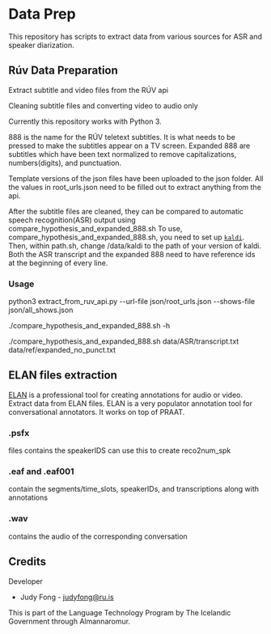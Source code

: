 # Data Prep

This repository has scripts to extract data from various sources for ASR and speaker diarization.

## Rúv Data Preparation
Extract subtitle and video files from the RÚV api

Cleaning subtitle files and converting video to audio only

Currently this repository works with Python 3.

888 is the name for the RÚV teletext subtitles. It is what needs to be pressed to make the subtitles appear on a TV screen. Expanded 888 are subtitles which have been text normalized to remove capitalizations, numbers(digits), and punctuation.

Template versions of the json files have been uploaded to the json folder. All the values in root_urls.json need to be filled out to extract anything from the api.

After the subtitle files are cleaned, they can be compared to automatic speech recognition(ASR) output using compare_hypothesis_and_expanded_888.sh
To use, compare_hypothesis_and_expanded_888.sh, you need to set up [`kaldi`](http://kaldi-asr.org/). Then, within path.sh, change /data/kaldi to the path of your version of kaldi.
Both the ASR transcript and the expanded 888 need to have reference ids at the beginning of every line.

### Usage

python3 extract_from_ruv_api.py --url-file json/root_urls.json --shows-file json/all_shows.json

./compare_hypothesis_and_expanded_888.sh -h

./compare_hypothesis_and_expanded_888.sh data/ASR/transcript.txt data/ref/expanded_no_punct.txt

## ELAN files extraction
[ELAN](https://tla.mpi.nl/tools/tla-tools/elan/) is a professional tool for creating annotations for audio or video.
Extract data from ELAN files.
ELAN is a very populator annotation tool for conversational annotators. It works on top of PRAAT.

### .psfx
files contains the speakerIDS
can use this to create reco2num_spk

### .eaf and .eaf001
contain the segments/time_slots, speakerIDs, and transcriptions along with annotations

### .wav
contains the audio of the corresponding conversation

## Credits
Developer

* Judy Fong - judyfong@ru.is

This is part of the Language Technology Program by The Icelandic Government through Almannaromur.
